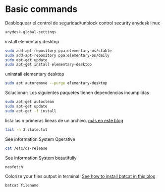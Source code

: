 # Basic commands

Desbloquear el control de seguridad/unblock control security anydesk linux
```bash
anydesk-global-settings
```


install elementary desktop
```bash
sudo add-apt-repository ppa:elementary-os/stable
sudo add-apt-repository ppa:elementary-os/daily
sudo apt-get update
sudo apt-get install elementary-desktop
```

uninstall elementary desktop
```bash
sudo apt autoremove --purge elementary-desktop
```

Solucionar: Los siguientes paquetes tienen dependencias incumplidas
```bash
sudo apt-get autoclean
sudo apt-get update
sudo apt-get -f install
```

lista las n primeras lineas de un archivo.
[más en este blog](https://www.geeksforgeeks.org/tail-command-linux-examples/?ref=leftbar-rightbar)
```bash
tail -n 3 state.txt
```

See information System Operative
```bash
cat /etc/os-release
```
See information System beautifully
```
neofetch
```

Colorize your files output in terminal. 
[See how to install batcat in this blog](https://www.cyberciti.biz/open-source/bat-linux-command-a-cat-clone-with-written-in-rust/)
```bash
batcat filename
```



